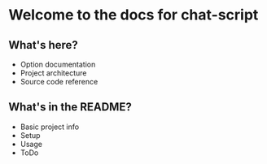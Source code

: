 # Welcome to the docs for chat-script

## What's here?

* Option documentation
* Project architecture
* Source code reference

## What's in the README?

* Basic project info
* Setup
* Usage
* ToDo